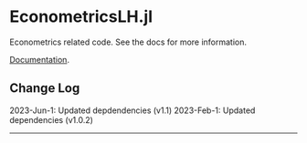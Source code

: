 # EconometricsLH.jl

Econometrics related code. See the docs for more information.

[Documentation](lhendricks.org/julia/EconometricsLH/index.html).

## Change Log

2023-Jun-1: Updated depdendencies (v1.1)
2023-Feb-1: Updated dependencies (v1.0.2)

--------